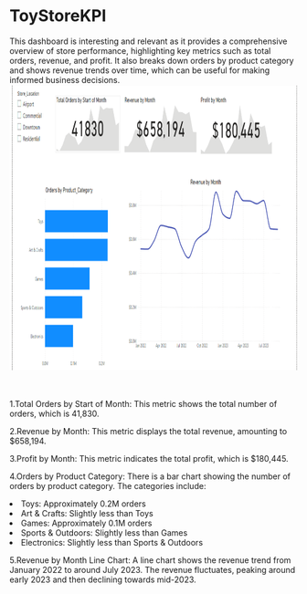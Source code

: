 # ToyStoreKPI
This dashboard is interesting and relevant as it provides a comprehensive overview of store performance, highlighting key metrics such as total orders, revenue, and profit. It also breaks down orders by product category and shows revenue trends over time, which can be useful for making informed business decisions.
<img src='toy store.png' height=500><br>
<br/>
<br/>

1.Total Orders by Start of Month: This metric shows the total number of orders, which is 41,830.<br/>

2.Revenue by Month: This metric displays the total revenue, amounting to $658,194.<br/>

3.Profit by Month: This metric indicates the total profit, which is $180,445.<br/>

4.Orders by Product Category: There is a bar chart showing the number of orders by product category. The categories include:

<li>Toys: Approximately 0.2M orders</li>

<li>Art & Crafts: Slightly less than Toys</li>

<li>Games: Approximately 0.1M orders</li>

<li>Sports & Outdoors: Slightly less than Games</li>

<li>Electronics: Slightly less than Sports & Outdoors</li>

5.Revenue by Month Line Chart: A line chart shows the revenue trend from January 2022 to around July 2023. The revenue fluctuates, peaking around early 2023 and then declining towards mid-2023.<br/>
